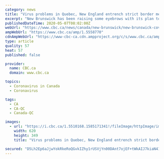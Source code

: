 ```yaml
---
category: news
title: "Virus problems in Quebec, New England entrench strict border measures in N.B."
excerpt: "New Brunswick has been raising some eyebrows with its plan to stay closed to non residents to combat the COVID-19 crises, making few exceptions even for Canadians who own vacation properties in the province."
publishedDateTime: 2020-05-07T08:02:00Z
webUrl: "https://www.cbc.ca/news/canada/new-brunswick/new-brunswick-covid-19-strict-border-restrictions-1.5558770"
ampWebUrl: "https://www.cbc.ca/amp/1.5558770"
cdnAmpWebUrl: "https://www-cbc-ca.cdn.ampproject.org/c/s/www.cbc.ca/amp/1.5558770"
type: article
quality: 57
heat: 57
published: false

provider:
  name: CBC.ca
  domain: www.cbc.ca

topics:
  - Coronavirus in Canada
  - Coronavirus

tags:
  - CA
  - CA-QC
  - Canada-QC

images:
  - url: "https://i.cbc.ca/1.5510168.1585171341!/fileImage/httpImage/image.jpg_gen/derivatives/16x9_620/campbellton-quebec-border-checkpoint.jpg"
    width: 620
    height: 349
    title: "Virus problems in Quebec, New England entrench strict border measures in N.B."

secured: "D5Lh2Ep6aJjwYokRkeRoQGvkIZhy1rUSVjYn00DAnt7ojEF+tWkAIJ7kiaN41UIxn3Uu1mRQ8OsZk+pytUrO/0UL75EFvP1VxMcI+9pXSiYe99vXoiwy1oTNHbi7Uc99w8Xglr83zJgv9HyxUsjlF4H3LbNjbPg0YxHnjwFZC16izdFrfs/b+EkrhGSOggdUKbR9mkRuPzDRQzVGQER0ocA+DaMA9Ut3WZ4ZZkq/UunSnij/azflea1cy8Gpus4MdqgJx8KjdQ3HYRyQln4E4WBiypGC47+qDTi1+FU987nuPa511hhnkIZbbVZWRMr7;lBN5tbzRlz85RpxR1gbloA=="
---
```


